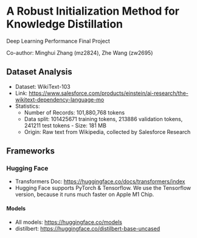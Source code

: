 # A Robust Initialization Method for Knowledge Distillation

Deep Learning Performance Final Project

Co-author: Minghui Zhang (mz2824), Zhe Wang (zw2695)

## Dataset Analysis

- Dataset: WikiText-103
- Link: https://www.salesforce.com/products/einstein/ai-research/the-wikitext-dependency-language-mo
- Statistics:
  - Number of Records: 101,880,768 tokens
  - Data split: 101425671 training tokens, 213886 validation tokens, 241211 test tokens - Size: 181 MB
  - Origin: Raw text from Wikipedia, collected by Salesforce Research

## Frameworks
### Hugging Face
- Transformers Doc: https://huggingface.co/docs/transformers/index
- Hugging Face supports PyTorch & Tensorflow. We use the Tensorflow version, because it runs much faster on Apple M1 Chip.

#### Models
- All models: https://huggingface.co/models
- distilbert: https://huggingface.co/distilbert-base-uncased